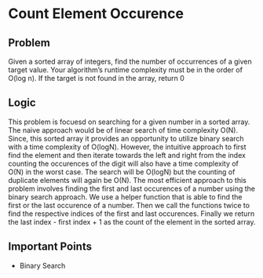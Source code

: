 # Count Element Occurence

## Problem

Given a sorted array of integers, find the number of occurrences of a given target value.
Your algorithm’s runtime complexity must be in the order of O(log n).
If the target is not found in the array, return 0

## Logic

This problem is focuesd on searching for a given number in a sorted array. The naive approach would be of linear search of time complexity O(N). Since, this sorted array it provides an opportunity to utilize binary search with a time complexity of O(logN). However, the intuitive approach to first find the element and then iterate towards the left and right from the index counting the occurences of the digit will also have a time complexity of O(N) in the worst case. The search will be O(logN) but the counting of duplicate elements will again be O(N). The most efficient approach to this problem involves finding the first and last occurences of a number using the binary search approach. We use a helper function that is able to find the first or the last occurence of a number. Then we call the functions twice to find the respective indices of the first and last occurences. Finally we return the last index - first index + 1 as the count of the element in the sorted array.

## Important Points

- Binary Search